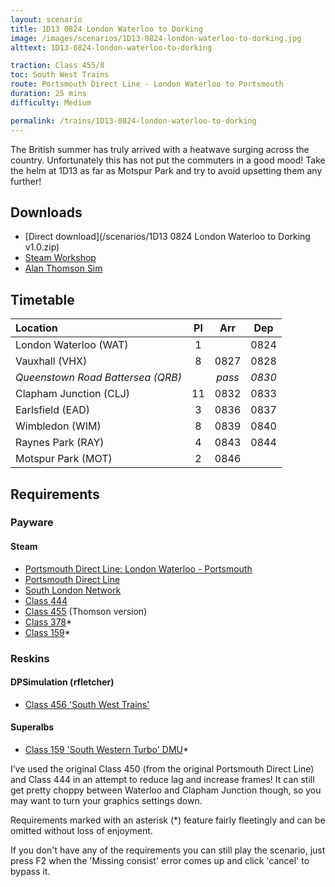 ```yaml
---
layout: scenario
title: 1D13 0824 London Waterloo to Dorking
image: /images/scenarios/1D13-0824-london-waterloo-to-dorking.jpg
alttext: 1D13-0824-london-waterloo-to-dorking

traction: Class 455/8
toc: South West Trains
route: Portsmouth Direct Line - London Waterloo to Portsmouth
duration: 25 mins
difficulty: Medium

permalink: /trains/1D13-0824-london-waterloo-to-dorking
---
```


The British summer has truly arrived with a heatwave surging across the country. Unfortunately this has not put the commuters in a good mood! Take the helm at 1D13 as far as Motspur Park and try to avoid upsetting them any further!

## Downloads
* [Direct download](/scenarios/1D13 0824 London Waterloo to Dorking v1.0.zip)
* [Steam Workshop](https://steamcommunity.com/sharedfiles/filedetails/?id=1459064187)
* [Alan Thomson Sim](https://alanthomsonsim.com/?download=1d13-0824-london-waterloo-to-dorking)

## Timetable

| Location | Pl | Arr | Dep |
|:-|:-:|:-:|:-:|
| London Waterloo (WAT) | 1 | | 0824 |
| Vauxhall (VHX) | 8 | 0827 | 0828 |
| *Queenstown Road Battersea (QRB)* | | *pass* | *0830* |
| Clapham Junction (CLJ) | 11 | 0832 | 0833 |
| Earlsfield (EAD) | 3 | 0836 | 0837 |
| Wimbledon (WIM) | 8 | 0839 | 0840 |
| Raynes Park (RAY) | 4 | 0843 | 0844 |
| Motspur Park (MOT) | 2 | 0846 | |

## Requirements

### Payware

#### Steam
* [Portsmouth Direct Line: London Waterloo - Portsmouth](https://store.steampowered.com/app/820203/Train_Simulator_Portsmouth_Direct_Line_London_Waterloo__Portsmouth_Route_AddOn/)
* [Portsmouth Direct Line](https://store.steampowered.com/app/65218/Train_Simulator_Portsmouth_Direct_Line_Route_AddOn/)
* [South London Network](https://store.steampowered.com/app/222638/Train_Simulator_South_London_Network_Route_AddOn/)
* [Class 444](https://store.steampowered.com/app/65253/Train_Simulator_South_West_Trains_Class_444_EMU_AddOn/)
* [Class 455](https://store.steampowered.com/app/65229/Train_Simulator_Class_455_EMU_AddOn/) (Thomson version)
* [Class 378](https://store.steampowered.com/app/258663/Train_Simulator_London_Overground_Class_378_Capitalstar_EMU_AddOn/)*
* [Class 159](https://store.steampowered.com/app/222633/Train_Simulator_Network_SouthEast_Class_159_DMU_AddOn/)*

### Reskins

#### DPSimulation (rfletcher)
* [Class 456 'South West Trains'](https://www.dpsimulation.org.uk/rf72reskins.html#RFEMU)

#### Superalbs
* [Class 159 'South Western Turbo' DMU](https://superalbs.weebly.com/class159southwesttrains.html)*

I’ve used the original Class 450 (from the original Portsmouth Direct Line) and Class 444 in an attempt to reduce lag and increase frames! It can still get pretty choppy between Waterloo and Clapham Junction though, so you may want to turn your graphics settings down.

Requirements marked with an asterisk (*) feature fairly fleetingly and can be omitted without loss of enjoyment. 

If you don't have any of the requirements you can still play the scenario, just press F2 when the 'Missing consist' error comes up and click 'cancel' to bypass it.